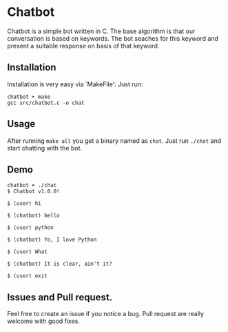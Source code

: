 # Chatbot

Chatbot is a simple bot written in C. The base algorithm is that our conversation is based on keywords. The bot seaches for this keyword and present a suitable response on basis of that keyword.

## Installation

Installation is very easy via `MakeFile':
Just run: 

```
chatbot ➤ make
gcc src/chatbot.c -o chat
```

## Usage

After running `make all` you get a binary named as `chat`. Just run `./chat` and start chatting with the bot.

## Demo

```
chatbot ➤ ./chat
$ Chatbot v1.0.0!

$ (user) hi

$ (chatbot) hello

$ (user) python

$ (chatbot) Yo, I love Python

$ (user) What

$ (chatbot) It is clear, ain't it?

$ (user) exit
```

## Issues and Pull request.

Feel free to create an issue if you notice a bug. Pull request are really
welcome with good fixes.
